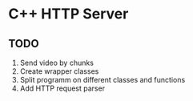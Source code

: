 # C++ HTTP Server


## TODO
1. Send video by chunks
2. Create wrapper classes 
3. Split programm on different classes and functions
4. Add HTTP request parser